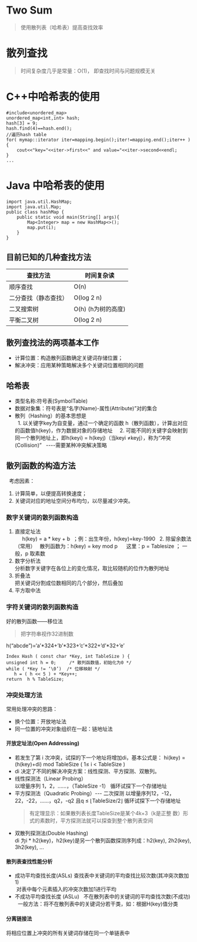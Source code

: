 Two Sum
=======
>使用散列表（哈希表）提高查找效率  
# 散列查找  
>时间复杂度几乎是常量：O(1)， 即查找时间与问题规模无关
# C++中哈希表的使用
```
#include<unordered_map>
unordered_map<int,int> hash;
hash[3] = 9;
hash.find(4)==hash.end();
//遍历hash table
for( mymap::iterator iter=mapping.begin();iter!=mapping.end();iter++ ){
    cout<<"key="<<iter->first<<" and value="<<iter->second<<endl;
}
...
```
# Java 中哈希表的使用
```
import java.util.HashMap;
import java.util.Map;
public class hashMap {
    public static void main(String[] args){
        Map<Integer> map = new HashMap<>();
        map.put(i);
    }
}
```
## 目前已知的几种查找方法  

|查找方法|时间复杂读|
|----|----|
|顺序查找|O(n)|
|二分查找（静态查找）|O(log 2 n)|
|二叉搜索树|O(h) (h为树的高度)|
|平衡二叉树|O(log 2 n)|

## 散列查找法的两项基本工作
   * 计算位置：构造散列函数确定关键词存储位置； 
   * 解决冲突：应用某种策略解决多个关键词位置相同的问题 
## 哈希表
   * 类型名称:符号表(SymbolTable)  
   * 数据对象集：符号表是“名字(Name)-属性(Attribute)”对的集合  
   * 散列（Hashing）的基本思想是  
   1. 以关键字key为自变量，通过一个确定的函数 h（散列函数），计算出对应的函数值h(key)，作为数据对象的存储地址  
   2. 可能不同的关键字会映射到同一个散列地址上，即h(keyi) = h(keyj)（当keyi ≠keyj），称为“冲突(Collision)”    ----需要某种冲突解决策略 
## 散列函数的构造方法  
   考虑因素：  
   1. 计算简单，以便提高转换速度； 
   2. 关键词对应的地址空间分布均匀，以尽量减少冲突。  
   
### 数字关键词的散列函数构造  
   1. 直接定址法  
      h(key) = a * key + b  ；例：出生年份，h(key)=key-1990 
   2. 除留余数法（常用）  
      散列函数为：h(key) = key mod p
      这里：p = Tablesize ； 一般，p 取素数 
   3. 数字分析法  
      分析数字关键字在各位上的变化情况，取比较随机的位作为散列地址  
   4. 折叠法  
      把关键词分割成位数相同的几个部分，然后叠加  
   5. 平方取中法  
### 字符关键词的散列函数构造  
好的散列函数——移位法  
>把字符串视作32进制数  
   
h(“abcde”)=‘a’*324+’b’*323+’c’*322+’d’*32+’e’  
   
```
Index Hash ( const char *Key, int TableSize ) {        
unsigned int h = 0;     /* 散列函数值，初始化为0 */     
while ( *Key != ‘\0’)  /* 位移映射 */        
   h = ( h << 5 ) + *Key++;     
return  h % TableSize; 
```  
### 冲突处理方法
常用处理冲突的思路：   
* 换个位置：开放地址法  
* 同一位置的冲突对象组织在一起：链地址法  
#### 开放定址法(Open Addressing)  
* 若发生了第 i 次冲突，试探的下一个地址将增加di，基本公式是： hi(key) = (h(key)+di) mod TableSize     ( 1≤ i < TableSize )   
* di 决定了不同的解决冲突方案：线性探测、平方探测、双散列。
* 线性探测法（Linear Probing）  
  以增量序列 1，2，……，（TableSize -1） 循环试探下一个存储地址  
* 平方探测法（Quadratic Probing）--- 二次探测
  以增量序列12，-12，22，-22，……，q2，-q2 且q ≤ ⌊TableSize/2⌋ 循环试探下一个存储地址
  >有定理显示：如果散列表长度TableSize是某个4k+3（k是正整 数）形式的素数时，平方探测法就可以探查到整个散列表空间
* 双散列探测法(Double Hashing)  
   di 为i * h2(key)，h2(key)是另一个散列函数探测序列成：h2(key), 2h2(key), 3h2(key), ...
#### 散列表查找性能分析  
* 成功平均查找长度(ASLs) 
  查找表中关键词的平均查找比较次数(其冲突次数加1)  
  对表中每个元素插入的冲突次数加1进行平均  
* 不成功平均查找长度 (ASLu) 
   不在散列表中的关键词的平均查找次数(不成功)  
   一般方法：将不在散列表中的关键词分若干类，如：根据H(key)值分类 
#### 分离链接法  
将相应位置上冲突的所有关键词存储在同一个单链表中 
